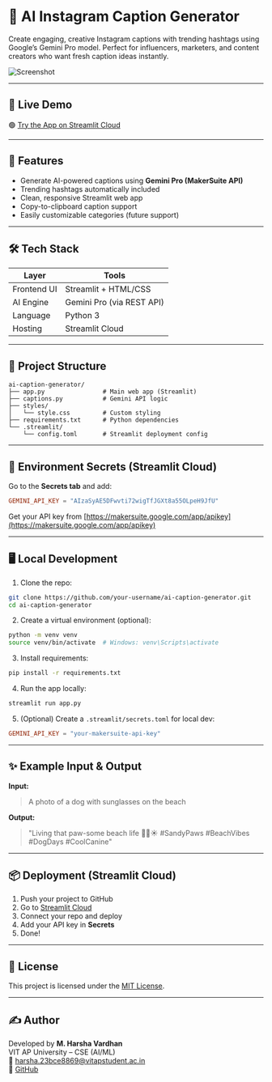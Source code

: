 
# 📸 AI Instagram Caption Generator

Create engaging, creative Instagram captions with trending hashtags using Google’s Gemini Pro model. Perfect for influencers, marketers, and content creators who want fresh caption ideas instantly.

![Screenshot](https://user-images.githubusercontent.com/placeholder/screenshot.png) <!-- Replace this with your actual screenshot -->

---

## 🚀 Live Demo

🟢 [Try the App on Streamlit Cloud](https://aicaptiongenerator.streamlit.app/)

---

## 🧠 Features

- Generate AI-powered captions using **Gemini Pro (MakerSuite API)**
- Trending hashtags automatically included
- Clean, responsive Streamlit web app
- Copy-to-clipboard caption support
- Easily customizable categories (future support)

---

## 🛠️ Tech Stack

| Layer        | Tools                        |
|--------------|------------------------------|
| Frontend UI  | Streamlit + HTML/CSS         |
| AI Engine    | Gemini Pro (via REST API)    |
| Language     | Python 3                     |
| Hosting      | Streamlit Cloud              |

---

## 📁 Project Structure

```
ai-caption-generator/
├── app.py                # Main web app (Streamlit)
├── captions.py           # Gemini API logic
├── styles/
│   └── style.css         # Custom styling
├── requirements.txt      # Python dependencies
└── .streamlit/
    └── config.toml       # Streamlit deployment config
```

---

## 🔐 Environment Secrets (Streamlit Cloud)

Go to the **Secrets tab** and add:

```toml
GEMINI_API_KEY = "AIzaSyAE5DFwvti72wigTfJGXt8a55OLpeH9JfU"
```

Get your API key from [https://makersuite.google.com/app/apikey](https://makersuite.google.com/app/apikey)

---

## 🖥️ Local Development

1. Clone the repo:

```bash
git clone https://github.com/your-username/ai-caption-generator.git
cd ai-caption-generator
```

2. Create a virtual environment (optional):

```bash
python -m venv venv
source venv/bin/activate  # Windows: venv\Scripts\activate
```

3. Install requirements:

```bash
pip install -r requirements.txt
```

4. Run the app locally:

```bash
streamlit run app.py
```

5. (Optional) Create a `.streamlit/secrets.toml` for local dev:

```toml
GEMINI_API_KEY = "your-makersuite-api-key"
```

---

## ✨ Example Input & Output

**Input:**  
> A photo of a dog with sunglasses on the beach

**Output:**  
> "Living that paw-some beach life 🐾🌴☀️ #SandyPaws #BeachVibes #DogDays #CoolCanine"

---

## 📦 Deployment (Streamlit Cloud)

1. Push your project to GitHub
2. Go to [Streamlit Cloud](https://streamlit.io/cloud)
3. Connect your repo and deploy
4. Add your API key in **Secrets**
5. Done!

---

## 📄 License

This project is licensed under the [MIT License](LICENSE).

---

## ✍️ Author

Developed by **M. Harsha Vardhan**  
VIT AP University – CSE (AI/ML)  
📧 harsha.23bce8869@vitapstudent.ac.in  
🔗 [GitHub](https://github.com/Harsha8V)
